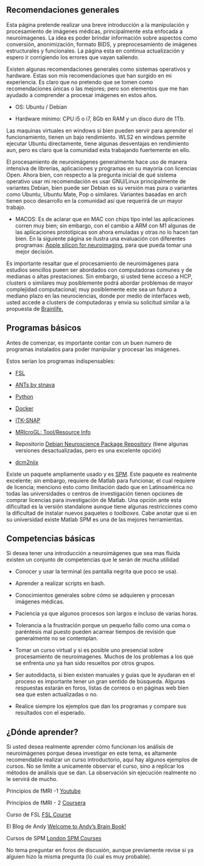 ## Recomendaciones generales

Esta página pretende realizar una breve introducción a la manipulación y procesamiento de imágenes médicas, principalmente esta enfocada a neuroimagenes. La idea es poder brindar información sobre aspectos como conversión, anonimización, formato BIDS, y preprocesamiento de imágenes estructurales y funcionales. La página esta en continua actualización y espero ir corrigiendo los errores que vayan saliendo.

Existen algunas recomendaciones generales como sistemas operativos y hardware. Estas son mis recomendaciones que han surgido en mi experiencia. Es claro que no pretendo que se tomen como recomendaciones únicas o las mejores; pero son elementos que me han ayudado a comprender a procesar imágenes en estos años.  

- OS: Ubuntu / Debian

- Hardware mínimo: CPU i5 o i7, 8Gb en RAM y un disco duro de 1Tb.

Las maquinas virtuales en windows si bien pueden servir para aprender el funcionamiento, tienen un bajo rendimiento. WLS2 en windows permite ejecutar Ubuntu directamente, tiene algunas desventajas en rendimiento aun, pero es claro que la comunidad esta trabajando fuertemente en ello.

El procesamiento de neuroimágenes generalmente hace uso de manera intensiva de librerías, aplicaciones y programas en su mayoría con licencias Open. Ahora bien, con respecto a la pregunta inicial de qué sistema operativo usar mi recomendación es usar GNU/Linux principalmente de variantes Debian, bien puede ser Debian es su versión mas pura o variantes como Ubuntu, Ubuntu Mate, Pop o similares. Variantes basadas en arch tienen poco desarrollo en la comunidad así que requerirá de un mayor trabajo.

- MACOS: Es de aclarar que en MAC con chips tipo intel las aplicaciones corren muy bien; sin embargo, con el cambio a ARM con M1 algunas de las aplicaciones prototípicas son ahora emuladas y otras no lo hacen tan bien. En la siguiente página se ilustra una evaluación con diferentes programas: [Apple silicon for neuroimaging](https://github.com/neurolabusc/AppleSiliconForNeuroimaging), para que pueda tomar una mejor decisión.

Es importante resaltar que el procesamiento de neuroimágenes para estudios sencillos pueen ser abordados con computadoras comunes y de medianas o altas prestaciones. Sin embargo, si usted tiene acceso a HCP, clusters o similares muy posiblemente podrá abordar problemas de mayor complejidad computacional; muy posiblemente este sea un futuro a mediano plazo en las neurociencias, donde por medio de interfaces web, usted accede a clusters de computadoras y envia su solicitud similar a la propuesta de [Brainlife.](https://brainlife.io)

## Programas básicos

Antes de comenzar, es importante contar con un buen numero de programas instalados para poder manipular y procesar las imágenes.

Estos serían los programas indispensables:

- [FSL](https://fsl.fmrib.ox.ac.uk/fsl/fslwiki)

- [ANTs by stnava](http://stnava.github.io/ANTs/)

- [Python](https://www.python.org/)

- [Docker](https://docs.docker.com/engine/install/)

- [ITK-SNAP ](http://www.itksnap.org/pmwiki/pmwiki.php)

- [MRIcroGL: Tool/Resource Info](https://www.nitrc.org/projects/mricrogl/)

- Repositorio [Debian Neuroscience Package Repository](https://neuro.debian.net/) (tiene algunas versiones desactualizadas, pero es una excelente opción)

- [dcm2niix](https://github.com/rordenlab/dcm2niix)

Existe un paquete ampliamente usado y es [SPM](https://www.fil.ion.ucl.ac.uk/spm/). Este paquete es realmente excelente; sin embargo, requiere de Matlab para funcionar, el cual requiere de licencia; menciono esto como limitación dado que en Latinoamérica no todas las universidades o centros de investigación tienen opciones de comprar licencias para investigación de Matlab. Una opción ante esta dificultad es la versión standalone aunque tiene algunas restricciones como la dificultad de instalar nuevos paquetes o *toolboxes*. Cabe anotar que si en su universidad existe Matlab SPM es una de las mejores herramientas.

## Competencias básicas

Si desea tener una introducción a neuroimágenes que sea mas fluida existen un conjunto de competencias que le serán de mucha utilidad

- Conocer y usar la terminal (es pantalla negrita que poco se usa).

- Aprender a realizar scripts en bash.

- Conocimientos generales sobre cómo se adquieren y procesan imágenes médicas.

- Paciencia ya que algunos procesos son largos e incluso de varias horas.

- Tolerancia a la frustración porque un pequeño fallo como una coma o paréntesis mal puesto pueden acarrear tiempos de revisión que generalmente no se contemplan.

- Tomar un curso virtual y si es posible uno presencial sobre procesamiento de neuroimagenes. Muchos de los problemas a los que se enfrenta uno ya han sido resueltos por otros grupos. 

- Ser autodidacta, si bien existen manuales y guías que le ayudaran en el proceso es importante tener un gran sentido de búsqueda. Algunas respuestas estarán en foros, listas de correos  o en páginas web bien sea que esten actualizadas o no.

- Realice siempre los ejemplos que dan los programas y compare sus resultados con el esperado.

## ¿Dónde aprender?

Si usted desea realmente aprender cómo funcionan los análisis de neuroimágenes porque desea investigar en este tema, es altamente recomendable realizar un curso introductorio, aquí hay algunos ejemplos de cursos. No se limite a unicamente observar el curso, sino a replicar los métodos de análisis que se dan. La observación sin ejecución realmente no le servirá de mucho. 

Principios de fMRI -1  [Youtube](https://www.youtube.com/channel/UC_BIby85hZmcItMrkAlc8eA)

Principios de fMRI - 2 [Coursera](https://www.coursera.org/learn/functional-mri-2)

Curso de FSL [FSL Course](https://open.win.ox.ac.uk/pages/fslcourse/website/)

El Blog de Andy [Welcome to Andy’s Brain Book! ](https://andysbrainbook.readthedocs.io/en/latest/index.html)

Cursos de SPM [London SPM Courses](https://www.fil.ion.ucl.ac.uk/spm/course/london/)

No tema preguntar en foros de discusión, aunque previamente revise si ya alguien hizo la misma pregunta (lo cual es muy probable).
